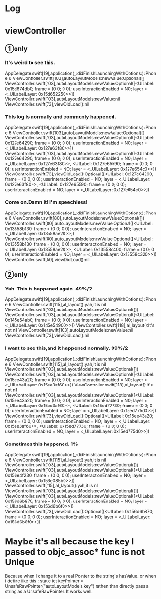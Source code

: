 #  Log
# viewController
## ①only

### It's weird to see this.
AppDelegate.swift[19],application(_:didFinishLaunchingWithOptions:):iPhone 6
ViewController.swift[103],autoLayoutModels:newValue:Optional([])
ViewController.swift[103],autoLayoutModels:newValue:Optional([<UILabel: 0x15d674db0; frame = (0 0; 0 0); userInteractionEnabled = NO; layer = <_UILabelLayer: 0x15d652250>>])
ViewController.swift[103],autoLayoutModels:newValue:nil
ViewController.swift[73],viewDidLoad():nil


### This log is normally and commonly happened.
AppDelegate.swift[19],application(_:didFinishLaunchingWithOptions:):iPhone 6
ViewController.swift[103],autoLayoutModels:newValue:Optional([])
ViewController.swift[103],autoLayoutModels:newValue:Optional([<UILabel: 0x127e64290; frame = (0 0; 0 0); userInteractionEnabled = NO; layer = <_UILabelLayer: 0x127e63f80>>])
ViewController.swift[103],autoLayoutModels:newValue:Optional([<UILabel: 0x127e64290; frame = (0 0; 0 0); userInteractionEnabled = NO; layer = <_UILabelLayer: 0x127e63f80>>, <UILabel: 0x127e65590; frame = (0 0; 0 0); userInteractionEnabled = NO; layer = <_UILabelLayer: 0x127e654c0>>])
ViewController.swift[73],viewDidLoad():Optional([<UILabel: 0x127e64290; frame = (0 0; 0 0); userInteractionEnabled = NO; layer = <_UILabelLayer: 0x127e63f80>>, <UILabel: 0x127e65590; frame = (0 0; 0 0); userInteractionEnabled = NO; layer = <_UILabelLayer: 0x127e654c0>>])

### Come on.Damn it! I'm speechless!
AppDelegate.swift[19],application(_:didFinishLaunchingWithOptions:):iPhone 6
ViewController.swift[80],autoLayoutModels:newValue:Optional([])
ViewController.swift[80],autoLayoutModels:newValue:Optional([<UILabel: 0x13558b130; frame = (0 0; 0 0); userInteractionEnabled = NO; layer = <_UILabelLayer: 0x13558ae20>>])
ViewController.swift[80],autoLayoutModels:newValue:Optional([<UILabel: 0x13558b130; frame = (0 0; 0 0); userInteractionEnabled = NO; layer = <_UILabelLayer: 0x13558ae20>>, <UILabel: 0x13558c400; frame = (0 0; 0 0); userInteractionEnabled = NO; layer = <_UILabelLayer: 0x13558c320>>])
ViewController.swift[50],viewDidLoad():nil



## ②only
### Yah. This is happened again. 49%/2
AppDelegate.swift[19],application(_:didFinishLaunchingWithOptions:):iPhone 6
ViewController.swift[115],al_layout():yah,it is nil
ViewController.swift[103],autoLayoutModels:newValue:Optional([])
ViewController.swift[103],autoLayoutModels:newValue:Optional([<UILabel: 0x145e54ab0; frame = (0 0; 0 0); userInteractionEnabled = NO; layer = <_UILabelLayer: 0x145e54900>>])
ViewController.swift[118],al_layout():It's not nil
ViewController.swift[103],autoLayoutModels:newValue:nil
ViewController.swift[73],viewDidLoad():nil


### I want to see this,and it happened normally. 99%/2
AppDelegate.swift[19],application(_:didFinishLaunchingWithOptions:):iPhone 6
ViewController.swift[115],al_layout():yah,it is nil
ViewController.swift[103],autoLayoutModels:newValue:Optional([])
ViewController.swift[103],autoLayoutModels:newValue:Optional([<UILabel: 0x15ee43a20; frame = (0 0; 0 0); userInteractionEnabled = NO; layer = <_UILabelLayer: 0x15ee3af60>>])
ViewController.swift[118],al_layout():It's not nil
ViewController.swift[103],autoLayoutModels:newValue:Optional([<UILabel: 0x15ee43a20; frame = (0 0; 0 0); userInteractionEnabled = NO; layer = <_UILabelLayer: 0x15ee3af60>>, <UILabel: 0x15ed77730; frame = (0 0; 0 0); userInteractionEnabled = NO; layer = <_UILabelLayer: 0x15ed775d0>>])
ViewController.swift[73],viewDidLoad():Optional([<UILabel: 0x15ee43a20; frame = (0 0; 0 0); userInteractionEnabled = NO; layer = <_UILabelLayer: 0x15ee3af60>>, <UILabel: 0x15ed77730; frame = (0 0; 0 0); userInteractionEnabled = NO; layer = <_UILabelLayer: 0x15ed775d0>>])

### Sometimes this happened. 1%
AppDelegate.swift[19],application(_:didFinishLaunchingWithOptions:):iPhone 6
ViewController.swift[115],al_layout():yah,it is nil
ViewController.swift[103],autoLayoutModels:newValue:Optional([])
ViewController.swift[103],autoLayoutModels:newValue:Optional([<UILabel: 0x156e4f230; frame = (0 0; 0 0); userInteractionEnabled = NO; layer = <_UILabelLayer: 0x156e085b0>>])
ViewController.swift[115],al_layout():yah,it is nil
ViewController.swift[103],autoLayoutModels:newValue:Optional([])
ViewController.swift[103],autoLayoutModels:newValue:Optional([<UILabel: 0x156d6b870; frame = (0 0; 0 0); userInteractionEnabled = NO; layer = <_UILabelLayer: 0x156d6b6f0>>])
ViewController.swift[73],viewDidLoad():Optional([<UILabel: 0x156d6b870; frame = (0 0; 0 0); userInteractionEnabled = NO; layer = <_UILabelLayer: 0x156d6b6f0>>])

# Maybe it's all because the key I passed to objc_assoc* func is not Unique
Because when I change it to a real Pointer to the string's hasValue.
or when I define like this :
static let keyPointer = UnsafeRawPointer("autoLayoutModels.key")
rathen than directly pass a string as a UnsafeRawPointer.
It works well.







